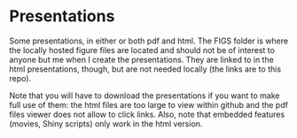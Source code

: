 # Presentations

Some presentations, in either or both pdf and html. The FIGS folder is where the locally hosted figure files are located and should not be of interest to anyone but me when I create the presentations. They are linked to in the html presentations, though, but are not needed locally (the links are to this repo).

Note that you will have to download the presentations if you want to make full use of them: the html files are too large to view within github and the pdf files viewer does not allow to click links. Also, note that embedded features (movies, Shiny scripts) only work in the html version.
